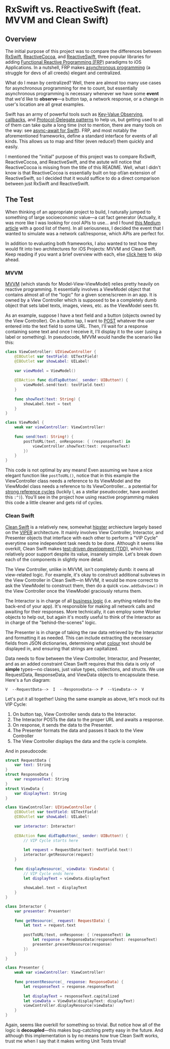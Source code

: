 # RxSwift vs. ReactiveSwift (feat. MVVM and Clean Swift)

## Overview

The initial purpose of this project was to compare the differences between [RxSwift](https://github.com/ReactiveX/RxSwift), [ReactiveCocoa](https://github.com/ReactiveCocoa/ReactiveCocoa), and [ReactiveSwift](https://github.com/ReactiveCocoa/ReactiveSwift), three popular libraries for adding [Functional Reactive Programming (FRP)](https://en.wikipedia.org/wiki/Functional_reactive_programming) paradigms to iOS Applications. In a nutshell, FRP makes [asynchronous programming](https://en.wikipedia.org/wiki/Asynchrony_(computer_programming)) (a struggle for devs of all creeds) elegant and centralized. 

What do I mean by centralized? Well, there are almost too many use cases for asynchronous programming for me to count, but essentially asynchronous programming is necessary whenever we have some **event** that we'd like to **observe**—a button tap, a network response, or a change in user's location are all great examples. 

Swift has an army of powerful tools such as [Key-Value Observing](https://developer.apple.com/library/archive/documentation/Cocoa/Conceptual/KeyValueObserving/Articles/KVOImplementation.html), [callbacks](https://docs.swift.org/swift-book/LanguageGuide/Closures.html), and [Protocol-Delegate patterns](https://docs.swift.org/swift-book/LanguageGuide/Protocols.html) to help us, but getting used to all of them can take quite a long time (not to mention, there are many tools on the way: see [async-await for Swift](https://gist.github.com/lattner/429b9070918248274f25b714dcfc7619)). FRP, and most notably the aforementioned frameworks, define a standard interface for events of all kinds. This allows us to map and filter (even reduce!) them quickly and easily.

I mentioned the "initial" purpose of this project was to compare RxSwift, ReactiveCocoa, and ReactiveSwift, and the astute will notice that ReactiveCocoa is missing from the title of this README. Well, what I didn't know is that ReactiveCocoa is essentially built on top of/an extension of ReactiveSwift, so I decided that it would suffice to do a direct comparison between just RxSwift and ReactiveSwift.

## The Test

When thinking of an appropriate project to build, I naturally jumped to something of large socioeconomic value—a cat fact generator (Actually, it was more like I was looking for cool APIs to use… and I found [this Medium article](https://medium.com/@vicbergquist/18-fun-apis-for-your-next-project-8008841c7be9) with a good list of them). In all seriousness, I decided the event that I wanted to simulate was a network call/response, which APIs are perfect for.

In addition to evaluating both frameworks, I also wanted to test how they would fit into two architectures for iOS Projects: MVVM and Clean Swift. Keep reading if you want a brief overview with each, else <a href="#here">click here</a> to skip ahead.

### MVVM

[MVVM](https://en.wikipedia.org/wiki/Model–view–viewmodel) (which stands for Model-View-ViewModel) relies pretty heavily on reactive programming. It essentially involves a ViewModel object that contains almost all of the "logic" for a given scene/screen in an app. It is owned by a View Controller which is supposed to be a completely dumb object that sets label texts, images, views, etc. as the ViewModel sees fit. 

As an example, suppose I have a text field and a button (objects owned by the View Controller). On a button tap, I want to [POST](https://en.wikipedia.org/wiki/POST_(HTTP)) whatever the user entered into the text field to some URL. Then, I'll wait for a response containing some text and once I receive it, I'll display it to the user (using a label or something). In pseudocode, MVVM would handle the scenario like this:

```swift
class ViewController: UIViewController {
    @IBOutlet var textField: UITextField!
    @IBOutlet var showLabel: UILabel!
    
    var viewModel = ViewModel()
    
    @IBAction func didTapButton(_ sender: UIButton!) {
        viewModel.send(text: textField.text)
    }
    
    func showText(text: String) {
        showLabel.text = text
    }
}

class ViewModel {
    weak var viewController: ViewController!
    
    func send(text: String!) {
        postToURL(text, onResponse: { (responseText) in
            viewController.showText(text: responseText)
        })
    }
}
```

This code is not optimal by any means! Even assuming we have a nice elegant function like `postToURL()`, notice that in this example the ViewController class needs a reference to its ViewModel and the ViewModel class needs a reference to its ViewController… a potential for [strong reference cycles](https://cocoacasts.com/what-are-strong-reference-cycles) (luckily I, as a stellar pseudocoder, have avoided this `:^)`). You'll see in the project how using reactive programming makes this code a little cleaner and gets rid of cycles.

### Clean Swift

[Clean Swift](https://clean-swift.com) is a relatively new, somewhat [hipster](https://www.urbandictionary.com/define.php?term=Before%20it%20was%20cool) archiecture largely based on the [VIPER](https://www.objc.io/issues/13-architecture/viper/) architecture. It mainly involves View Controller, Interactor, and Presenter objects that interface with each other to perform a "VIP Cycle" everytime some independent task needs to be done. Although it seems like overkill, Clean Swift makes [test-driven development (TDD)](https://en.wikipedia.org/wiki/Test-driven_development), which has relatively poor support despite its value, insanely simple. Let's break down each of the components in slightly more detail.

The View Controller, unlike in MVVM, isn't completely dumb: it owns all view-related logic. For example, it's okay to construct additional subviews in the View Controller in Clean Swift—in MVVM, it would be more correct to ask the ViewModel to construct them, then do a quick `view.addSubview()` in the View Controller once the ViewModel graciously returns them. 

The Interactor is in charge of all [business logic](https://whatis.techtarget.com/definition/business-logic) (i.e. anything related to the back-end of your app). It's responsible for making all network calls and awaiting for their responses. More technically, it can employ some Worker objects to help out, but again it's mostly useful to think of the Interactor as in charge of the "behind-the-scenes" logic.

The Presenter is in charge of taking the raw data retrieved by the Interactor and formatting it as needed. This can include extracting the necessary fields from JSON dictionaries, determining what [colour](http://www.lukemastin.com/testing/spelling/cgi-bin/database.cgi?action=rules) text should be displayed in, and ensuring that strings are capitalized. 

Data needs to flow between the View Controller, Interactor, and Presenter, and as an added constraint Clean Swift requires that this data is only of **simple** types—no classes, just value types, collections, and structs. We use RequestData, ResponseData, and ViewData objects to encapsulate these. Here's a fun diagram:

```
V  --RequestData-->  I  --ResponseData--> P  --ViewData-->  V
```

Let's put it all together! Using the same example as above, let's mock out its VIP Cycle:

1. On button tap, View Controller sends data to the Interactor.
2. The Interactor POSTs the data to the proper URL and awaits a response.
3. On response, it sends the data to the Presenter.
4. The Presenter formats the data and passes it back to the View Controller
5. The View Controller displays the data and the cycle is complete.

And in pseudocode:

```Swift
struct RequestData {
    var text: String
}
struct ResponseData {
    var responseText: String
}
struct ViewData {
    var displayText: String
}

class ViewController: UIViewController {
    @IBOutlet var textField: UITextField!
    @IBOutlet var showLabel: UILabel!
    
    var interactor: Interactor!
    
    @IBAction func didTapButton(_ sender: UIButton!) {
        // VIP Cycle starts here
        
        let request = RequestData(text: textField.text!)
        interactor.getResource(request)
    }
    
    func displayResource(_ viewData: ViewData) {
        // VIP Cycle ends here
        let displayText = viewData.displayText
        
        showLabel.text = displayText
    }
}

class Interactor {
    var presenter: Presenter!
    
    func getResource(_ request: RequestData) {
        let text = request.text
        
        postToURL(text, onResponse: { (responseText) in
            let response = ResponseData(responseText: responseText)
            presenter.presentResource(response)
        })
    }
}

class Presenter {
    weak var viewController: ViewController!
    
    func presentResource(_ response: ResponseData) {
        let responseText = response.responseText
        
        let displayText = responseText.capitalized
        let viewData = ViewData(displayText: displayText)
        viewController.displayResource(viewData)
    }
}
```

Again, seems like overkill for something so trivial. But notice how all of the logic is **decoupled**—this makes bug-catching pretty easy in the future. And although this implementation is by no means how true Clean Swift works, trust me when I say that it makes writing Unit Tests trivial!

<a id="here"></a>
